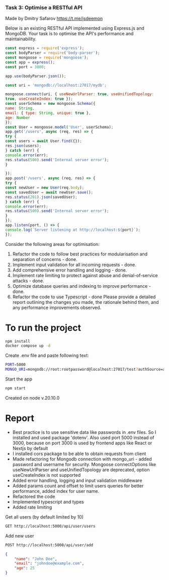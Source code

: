 ### Task 3: Optimise a RESTful API 

Made by Dmitry Safarov https://t.me/jsdeemon

Below is an existing RESTful API implemented using Express.js and MongoDB. Your
task is to optimise the API's performance and maintainability.

```javascript
const express = require('express');
const bodyParser = require('body-parser');
const mongoose = require('mongoose');
const app = express();
const port = 3000;

app.use(bodyParser.json());

const uri = 'mongodb://localhost:27017/mydb';

mongoose.connect(uri, { useNewUrlParser: true, useUnifiedTopology:
true, useCreateIndex: true });
const userSchema = new mongoose.Schema({
name: String,
email: { type: String, unique: true },
age: Number
});
const User = mongoose.model('User', userSchema);
app.get('/users', async (req, res) => {
try {
const users = await User.find({});
res.json(users);
} catch (err) {
console.error(err);
res.status(500).send('Internal server error');
}

});
app.post('/users', async (req, res) => {
try {
const newUser = new User(req.body);
const savedUser = await newUser.save();
res.status(201).json(savedUser);
} catch (err) {
console.error(err);
res.status(500).send('Internal server error');
}
});
app.listen(port, () => {
console.log(`Server listening at http://localhost:${port}`);
});
``` 

Consider the following areas for optimisation:
1. Refactor the code to follow best practices for modularisation and separation of
concerns - done.
2. Implement input validation for all incoming requests - done.
3. Add comprehensive error handling and logging  - done.
4. Implement rate limiting to protect against abuse and denial-of-service attacks - done.
5. Optimize database queries and indexing to improve performance - done.
6. Refactor the code to use Typescript - done
Please provide a detailed report outlining the changes you made, the rationale
behind them, and any performance improvements observed. 


# To run the project

```bash
npm install
docker compose up -d

```

Create .env file and paste following text:
```bash
PORT=5000
MONGO_URI=mongodb://root:rootpassword@localhost:27017/test?authSource=admin
```
Start the app
```bash
npm start
```

Created on node v.20.10.0

# Report

- Best practice is to use sensitive data like passwords in .env files. So I installed and used package 'dotenv'. Also used port 5000 instead of 3000, because on port 3000 is used by frontend apps like React or Nextjs by default
- I installed cors package to be able to obtain requests from client 
- Made refactoring for Mongodb connection with mongo_uri - added password and username for security. Mongoose connectOptions like useNewUrlParser and useUnifiedTopology are deprecated, option useCreateIndex is not supported
- Added error handling, logging and input validation middleware
- Added params count and offset to limit users queries for better performance, added index for user name. 
- Refactored the code
- Implemented typescript and types
- Added rate limiting 

Get all users (by default limited by 10)
```bash
GET http://localhost:5000/api/user/users
```
Add new user
```bash
POST http://localhost:5000/api/user/add 
```
```json
{
    "name": "John Doe",
    "email": "johndoe@example.com",
    "age": 25
}
```
